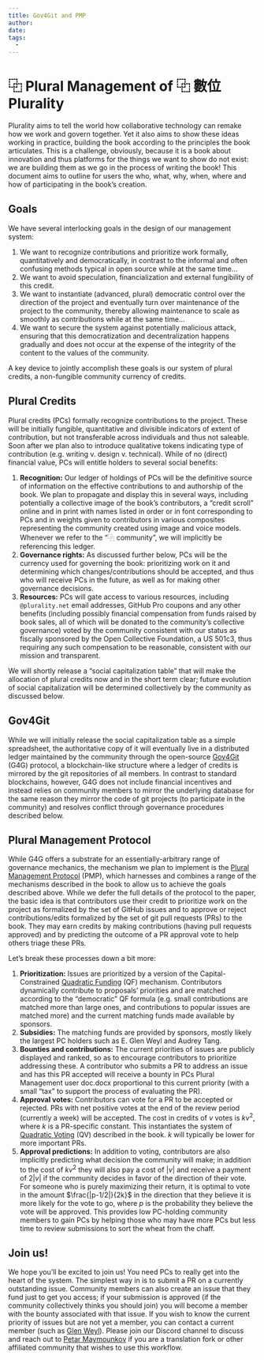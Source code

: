 ```yaml
---
title: Gov4Git and PMP
author:
date: 
tags:
  - 
---
```


# ⿻ Plural Management of ⿻ 數位 Plurality

Plurality aims to tell the world how collaborative technology can remake how we work and govern together. Yet it also aims to show these ideas working in practice, building the book according to the principles the book articulates. This is a challenge, obviously, because it is a book about innovation and thus platforms for the things we want to show do not exist: we are building them as we go in the process of writing the book! This document aims to outline for users the who, what, why, when, where and how of participating in the book’s creation.

## Goals

We have several interlocking goals in the design of our management system:
1. We want to recognize contributions and prioritize work formally, quantitatively and democratically, in contrast to the informal and often confusing methods typical in open source while at the same time...
2. We want to avoid speculation, financialization and external fungibility of this credit.
3. We want to instantiate (advanced, plural) democratic control over the direction of the project and eventually turn over maintenance of the project to the community, thereby allowing maintenance to scale as smoothly as contributions while at the same time...
4. We want to secure the system against potentially malicious attack, ensuring that this democratization and decentralization happens gradually and does not occur at the expense of the integrity of the content to the values of the community.

A key device to jointly accomplish these goals is our system of plural credits, a non-fungible community currency of credits.

## Plural Credits

Plural credits (PCs) formally recognize contributions to the project. These will be initially fungible, quantitative and divisible indicators of extent of contribution, but not transferable across individuals and thus not saleable. Soon after we plan also to introduce qualitative tokens indicating type of contribution (e.g. writing v. design v. technical). While of no (direct) financial value, PCs will entitle holders to several social benefits:

1. __Recognition:__ Our ledger of holdings of PCs will be the definitive source of information on the effective contributions to and authorship of the book. We plan to propagate and display this in several ways, including potentially a collective image of the book’s contributors, a “credit scroll” online and in print with names listed in order or in font corresponding to PCs and in weights given to contributors in various composites representing the community created using image and voice models. Whenever we refer to the “⿻ community”, we will implicitly be referencing this ledger.
2. __Governance rights:__ As discussed further below, PCs will be the currency used for governing the book: prioritizing work on it and determining which changes/contributions should be accepted, and thus who will receive PCs in the future, as well as for making other governance decisions.
3. __Resources:__ PCs will gate access to various resources, including `@plurality.net` email addresses, GitHub Pro coupons and any other benefits (including possibly financial compensation from funds raised by book sales, all of which will be donated to the community’s collective governance) voted by the community consistent with our status as fiscally sponsored by the Open Collective Foundation, a US 501c3, thus requiring any such compensation to be reasonable, consistent with our mission and transparent.

We will shortly release a “social capitalization table” that will make the allocation of plural credits now and in the short term clear; future evolution of social capitalization will be determined collectively by the community as discussed below.

## Gov4Git

While we will initially release the social capitalization table as a simple spreadsheet, the authoritative copy of it will eventually live in a distributed ledger maintained by the community through the open-source [Gov4Git](https://gov4git.org) (G4G) protocol, a blockchain-like structure where a ledger of credits is mirrored by the git repositories of all members. In contrast to standard blockchains, however, G4G does not include financial incentives and instead relies on community members to mirror the underlying database for the same reason they mirror the code of git projects (to participate in the community) and resolves conflict through governance procedures described below.

## Plural Management Protocol

While G4G offers a substrate for an essentially-arbitrary range of governance mechanics, the mechanism we plan to implement is the [Plural Management Protocol](https://papers.ssrn.com/sol3/papers.cfm?abstract_id=4688040) (PMP), which harnesses and combines a range of the mechanisms described in the book to allow us to achieve the goals described above. While we defer the full details of the protocol to the paper, the basic idea is that contributors use their credit to prioritize work on the project as formalized by the set of GitHub issues and to approve or reject contributions/edits formalized by the set of git pull requests (PRs) to the book. They may earn credits by making contributions (having pull requests approved) and by predicting the outcome of a PR approval vote to help others triage these PRs.

Let’s break these processes down a bit more:

1. __Prioritization:__ Issues are prioritized by a version of the Capital-Constrained [Quadratic Funding](https://arxiv.org/abs/1809.06421) (QF) mechanism. Contributors dynamically contribute to proposals’ priorities and are matched according to the “democratic” QF formula (e.g. small contributions are matched more than large ones, and contributions to popular issues are matched more) and the current matching funds made available by sponsors.
2. __Subsidies:__ The matching funds are provided by sponsors, mostly likely the largest PC holders such as E. Glen Weyl and Audrey Tang.
3. __Bounties and contributions:__ The current priorities of issues are publicly displayed and ranked, so as to encourage contributors to prioritize addressing these. A contributor who submits a PR to address an issue and has this PR accepted will receive a bounty in PCs Plural Management user doc.docx proportional to this current priority (with a small “tax” to support the process of evaluating the PR).
4. __Approval votes:__ Contributors can vote for a PR to be accepted or rejected. PRs with net positive votes at the end of the review period (currently a week) will be accepted. The cost in credits of $v$ votes is $kv^2$, where $k$ is a PR-specific constant. This instantiates the system of [Quadratic Voting](https://en.wikipedia.org/wiki/Quadratic_voting#:~:text=With%20quadratic%20voting%2C%20not%20only,be%20%244%2C%20and%20so%20on.) (QV) described in the book. $k$ will typically be lower for more important PRs.
5. __Approval predictions:__ In addition to voting, contributors are also implicitly predicting what decision the community will make; in addition to the cost of $kv^2$ they will also pay a cost of $|v|$ and receive a payment of $2|v|$ if the community decides in favor of the direction of their vote. For someone who is purely maximizing their return, it is optimal to vote in the amount $\frac{|p-1/2|}{2k}$ in the direction that they believe it is more likely for the vote to go, where $p$ is the probability they believe the vote will be approved. This provides low PC-holding community members to gain PCs by helping those who may have more PCs but less time to review submissions to sort the wheat from the chaff.

## Join us!

We hope you’ll be excited to join us! You need PCs to really get into the heart of the system. The simplest way in is to submit a PR on a currently outstanding issue. Community members can also create an issue that they fund just to get you access; if your submission is approved (if the community collectively thinks you should join) you will become a member with the bounty associated with that issue. If you wish to know the current priority of issues but are not yet a member, you can contact a current member (such as [Glen Weyl](mailto:glen@plurlaity.net)). Please join our Discord channel to discuss and reach out to [Petar Maymounkov](mailto:petar@gov4git.org) if you are a translation fork or other affiliated community that wishes to use this workflow.
